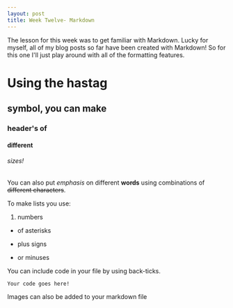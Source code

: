 ```yaml
---
layout: post
title: Week Twelve- Markdown
---
```


The lesson for this week was to get familiar with Markdown. Lucky for myself, all of my blog posts so far have been created with Markdown! So for this one I'll just play around with all of the formatting features.

# Using the hastag
## symbol, you can make
### header's of
#### different
###### sizes!

You can also put *emphasis* on different **words** using combinations of ~~different characters~~.

To make lists you use:
1. numbers
* of asterisks
+ plus signs
- or minuses

You can include code in your file by using back-ticks.

`Your code goes here!`

Images can also be added to your markdown file
